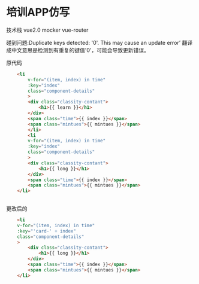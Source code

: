 # 培训APP仿写

技术栈
vue2.0 mocker vue-router

碰到问题:Duplicate keys detected: '0'. This may cause an update error’
翻译成中文意思是检测到有重复的键值'0'，可能会导致更新错误。

原代码
```html
    <li
        v-for="(item, index) in time"
        :key="index"
        class="component-details"
        >
        <div class="classity-contant">
            <h1>{{ learn }}</h1>
        </div>
        <span class="time">{{ index }}</span>
        <span class="mintues">{{ mintues }}</span>
        </li>
        <li
        v-for="(item, index) in time"
        :key="index"
        class="component-details"
        >
        <div class="classity-contant">
            <h1>{{ long }}</h1>
        </div>
        <span class="time">{{ index }}</span>
        <span class="mintues">{{ mintues }}</span>
    </li>
   
```

更改后的
```html
    <li
    v-for="(item, index) in time"
    :key="'card-' + index"
    class="component-details"
    >
        <div class="classity-contant">
            <h1>{{ long }}</h1>
        </div>
        <span class="time">{{ index }}</span>
        <span class="mintues">{{ mintues }}</span>
    </li>
```

